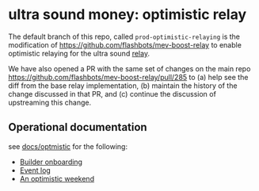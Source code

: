 # ultra sound money: optimistic relay

The default branch of this repo, called `prod-optimistic-relaying` is the modification of https://github.com/flashbots/mev-boost-relay to enable optimistic relaying
for the ultra sound [relay](relay.ultrasound.money).

We have also opened a PR with the same set of changes on the main repo https://github.com/flashbots/mev-boost-relay/pull/285 to (a) help see the diff from the base relay implementation, (b) maintain the history of the change discussed in that PR, and (c) continue the discussion of upstreaming this change.

## Operational documentation
see [docs/optmistic](docs/optimistic) for the following:

- [Builder onboarding](docs/optimistic/builder-onboarding.md)
- [Event log](docs/optimistic/event-log.md)
- [An optimistic weekend](docs/optimistic/an-optimistic-weekend.md)
